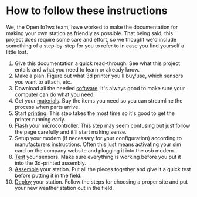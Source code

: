 # How to follow these instructions

We, the Open IoTwx team, have worked to make the documentation for making your own station as
friendly as possible. That being said, this project does require some care and effort, so we thought 
we'd include something of a step-by-step for you to refer to in case you find yourself a little lost.

1. Give this documentation a quick read-through. See what this project entails and what you need to
learn or already know.
2. Make a plan. Figure out what 3d printer you'll buy/use, which sensors you want to attach, etc.
3. Download all the needed [software](getting-started/software.md).
It's always good to make sure your computer can do what you need. 
4. Get your [materials](getting-started/materials.md). 
Buy the items you need so you can streamline the process when parts arrive.
5. Start [printing](print.md). This step takes the most time so it's good to get the printer running early.
6. [Flash](installation/core_install.md) your microcontroller. 
This step may seem confusing but just follow the page carefully and it'll start making sense.
7. Setup your modem (if necessary for your configuration) according to manufacturers instructions. 
Often this just means activating your sim card on the company website and plugging it into the usb 
modem.
8. [Test](assemble/testing.md) your sensors. Make sure everything is working before you put it into 
the 3d-printed assembly.
9. [Assemble](assemble/core.md) your station. Put all the pieces together and give it a quick test 
before putting it in the field.
10. [Deploy](deploying/core_deploy.md) your station. Follow the steps for choosing a proper site and 
put your new weather station out in the field.
